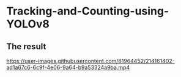 # Tracking-and-Counting-using-YOLOv8

## The result
https://user-images.githubusercontent.com/81964452/214161402-ad1a67c6-6c9f-4e06-9a64-b9a53324a9ba.mp4
